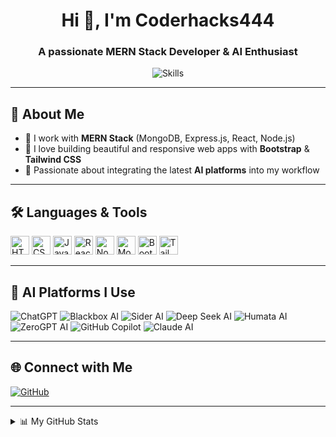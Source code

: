 <h1 align="center">Hi 👋, I'm Coderhacks444</h1>
<h3 align="center">A passionate MERN Stack Developer & AI Enthusiast</h3>

<p align="center">
  <img src="https://skillicons.dev/icons?i=html,css,js,react,nodejs,mongodb,bootstrap,tailwind" alt="Skills" />
</p>

---

## 🚀 About Me

- 🔭 I work with **MERN Stack** (MongoDB, Express.js, React, Node.js)
- 🎨 I love building beautiful and responsive web apps with **Bootstrap** & **Tailwind CSS**
- 🤖 Passionate about integrating the latest **AI platforms** into my workflow

---

## 🛠️ Languages & Tools

<p>
  <img src="https://skillicons.dev/icons?i=html" title="HTML" height="30"/>
  <img src="https://skillicons.dev/icons?i=css" title="CSS" height="30"/>
  <img src="https://skillicons.dev/icons?i=js" title="JavaScript" height="30"/>
  <img src="https://skillicons.dev/icons?i=react" title="React" height="30"/>
  <img src="https://skillicons.dev/icons?i=nodejs" title="Node.js" height="30"/>
  <img src="https://skillicons.dev/icons?i=mongodb" title="MongoDB" height="30"/>
  <img src="https://skillicons.dev/icons?i=bootstrap" title="Bootstrap" height="30"/>
  <img src="https://skillicons.dev/icons?i=tailwind" title="Tailwind CSS" height="30"/>
</p>

---

## 🤖 AI Platforms I Use

<p>
  <img src="https://img.shields.io/badge/ChatGPT-OpenAI-10a37f?logo=openai&logoColor=white" alt="ChatGPT"/>
  <img src="https://img.shields.io/badge/Blackbox%20AI-black-000000?logo=data:image/svg+xml;base64,PHN2ZyBmaWxsPSIjRkZGIiB3aWR0aD0iMTYiIGhlaWdodD0iMTYiIHZpZXdCb3g9IjAgMCAxNiAxNiI+PHJlY3Qgd2lkdGg9IjE2IiBoZWlnaHQ9IjE2IiBmaWxsPSIjMDAwIi8+PC9zdmc+" alt="Blackbox AI"/>
  <img src="https://img.shields.io/badge/Sider%20AI-blue?logo=github" alt="Sider AI"/>
  <img src="https://img.shields.io/badge/AI%40DeepSeek-4B8DF8?logo=data:image/svg+xml;base64,PHN2ZyBmaWxsPSIjRkZGIiB3aWR0aD0iMTYiIGhlaWdodD0iMTYiIHZpZXdCb3g9IjAgMCAxNiAxNiI+PC9zdmc+" alt="Deep Seek AI"/>
  <img src="https://img.shields.io/badge/Humata%20AI-purple?logo=github" alt="Humata AI"/>
  <img src="https://img.shields.io/badge/ZeroGPT%20AI-green?logo=github" alt="ZeroGPT AI"/>
  <img src="https://img.shields.io/badge/Copilot%20AI-181717?logo=githubcopilot&logoColor=white" alt="GitHub Copilot"/>
  <img src="https://img.shields.io/badge/Claude%20AI-FFE600?logo=anthropic&logoColor=black" alt="Claude AI"/>
</p>

---

## 🌐 Connect with Me

[![GitHub](https://img.shields.io/badge/GitHub-181717?style=flat-square&logo=github&logoColor=white)](https://github.com/Coderhacks444)

---

<details>
  <summary>📊 My GitHub Stats</summary>
  <img src="https://github-readme-stats.vercel.app/api?username=Coderhacks444&show_icons=true&theme=radical" alt="Coderhacks444 Stats"/>
</details>
